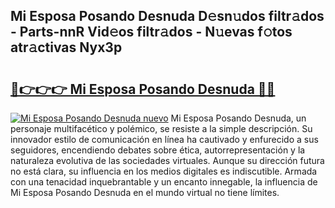 ## Mi Esposa Posando Desnuda D𝚎sn𝚞dos filtr𝚊dos - Parts-nnR Vid𝚎os filtr𝚊dos - N𝚞evas f𝚘tos atr𝚊ctivas Nyx3p

# <h2><a href="http://mbcjma.tromn.icu/?c=Mi+Esposa+Posando+Desnuda">🔗👉👉👉 Mi Esposa Posando Desnuda 🔗🔗</a></h2>

[![Mi Esposa Posando Desnuda nuevo](https://i.imgur.com/pEAQMta.gif)](http://mbcjma.tromn.icu/?c=Mi+Esposa+Posando+Desnuda)
Mi Esposa Posando Desnuda, un personaje multifacético y polémico, se resiste a la simple descripción. Su innovador estilo de comunicación en línea ha cautivado y enfurecido a sus seguidores, encendiendo debates sobre ética, autorrepresentación y la naturaleza evolutiva de las sociedades virtuales. Aunque su dirección futura no está clara, su influencia en los medios digitales es indiscutible. Armada con una tenacidad inquebrantable y un encanto innegable, la influencia de Mi Esposa Posando Desnuda en el mundo virtual no tiene límites.
